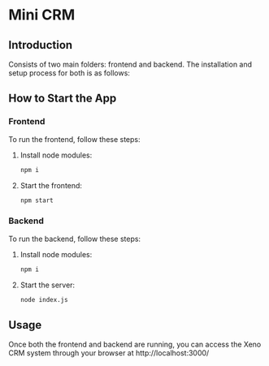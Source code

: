 # Mini CRM

## Introduction

Consists of two main folders: frontend and backend. The installation and setup process for both is as follows:

## How to Start the App

### Frontend

To run the frontend, follow these steps:

1. Install node modules:
   ```bash
   npm i
   ```
2. Start the frontend:
   ```bash
   npm start
   ```

### Backend

To run the backend, follow these steps:

1. Install node modules:
   ```bash
   npm i
   ```
2. Start the server:
   ```bash
   node index.js
   ```

## Usage
Once both the frontend and backend are running, you can access the Xeno CRM system through your browser at http://localhost:3000/
